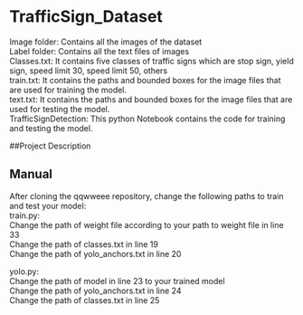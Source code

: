 # TrafficSign_Dataset

Image folder: Contains all the images of the dataset  
Label folder: Contains all the text files of images    
Classes.txt: It contains five classes of traffic signs which are stop sign, yield sign, speed limit 30, speed limit 50, others  
train.txt: It contains the paths and bounded boxes for the image files that are used for training the model.  
text.txt: It contains the paths and bounded boxes for the image files that are used for testing the model.  
TrafficSignDetection: This python Notebook contains the code for training and testing the model.  

##Project Description  

  
## Manual  
After cloning the qqwweee repository, change the following paths to train and test your model:  
train.py:  
Change the path of weight file according to your path to weight file in line 33  
Change the path of classes.txt in line 19  
Change the path of yolo_anchors.txt in line 20  
  
yolo.py:  
Change the path of model in line 23 to your trained model  
Change the path of yolo_anchors.txt in line 24  
Change the path of classes.txt in line 25
